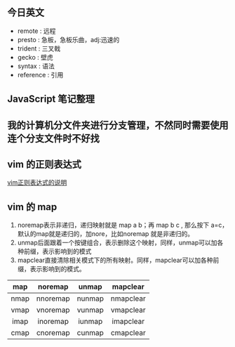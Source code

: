 ## 今日英文
- remote : 远程
- presto : 急板，急板乐曲，adj:迅速的
- trident : 三叉戟
- gecko : 壁虎
- syntax : 语法
- reference : 引用

## JavaScript 笔记整理

## 我的计算机分文件夹进行分支管理，不然同时需要使用连个分支文件时不好找

## vim 的正则表达式
[vim正则表达式的说明](https://www.cnblogs.com/penseur/archive/2011/02/25/1964522.html)

## vim 的 map
1. noremap表示非递归，递归映射就是 map a b；再 map b c , 那么按下 a=c，默认的map就是递归的，加nore，比如noremap 就是非递归的。
2. unmap后面跟着一个按键组合，表示删除这个映射，同样，unmap可以加各种前缀，表示影响到的模式
3. mapclear直接清除相关模式下的所有映射。同样，mapclear可以加各种前缀，表示影响到的模式。

|map|noremap|unmap|mapclear|
|:---:|:---:|:---:|:---:|
|nmap|nnoremap|nunmap|nmapclear|
|vmap|vnoremap|vunmap|vmapclear|
|imap|inoremap|iunmap|imapclear|
|cmap|cnoremap|cunmap|cmapclear|
